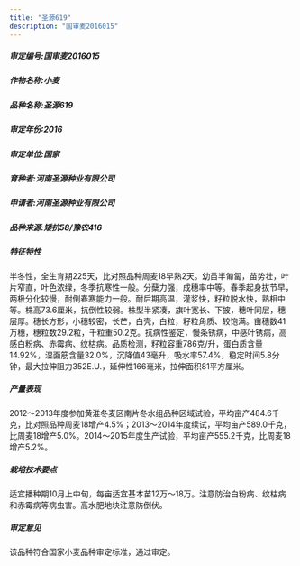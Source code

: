 ```yaml
---
title: "圣源619"
description: "国审麦2016015"
---
```

##### 审定编号:国审麦2016015

##### 作物名称:小麦

##### 品种名称:圣源619

##### 审定年份:2016

##### 审定单位:国家

##### 育种者:河南圣源种业有限公司

##### 申请者:河南圣源种业有限公司

##### 品种来源:矮抗58/豫农416

##### 特征特性
半冬性，全生育期225天，比对照品种周麦18早熟2天。幼苗半匍匐，苗势壮，叶片窄直，叶色浓绿，冬季抗寒性一般。分蘖力强，成穗率中等。春季起身拔节早，两极分化较慢，耐倒春寒能力一般。耐后期高温，灌浆快，籽粒脱水快，熟相中等。株高73.6厘米，抗倒性较弱。株型半紧凑，旗叶宽长、下披，穗叶同层，穗层厚。穗长方形，小穗较密，长芒，白壳，白粒，籽粒角质、较饱满。亩穗数41万穗，穗粒数29.2粒，千粒重50.2克。抗病性鉴定，慢条锈病，中感叶锈病，高感白粉病、赤霉病、纹枯病。品质检测，籽粒容重786克/升，蛋白质含量14.92%，湿面筋含量32.0%，沉降值43毫升，吸水率57.4%，稳定时间5.8分钟，最大拉伸阻力352E.U.，延伸性166毫米，拉伸面积81平方厘米。

##### 产量表现
2012～2013年度参加黄淮冬麦区南片冬水组品种区域试验，平均亩产484.6千克，比对照品种周麦18增产4.5%；2013～2014年度续试，平均亩产589.0千克，比周麦18增产5.0%。2014～2015年度生产试验，平均亩产555.2千克，比周麦18增产5.2%。

##### 栽培技术要点
适宜播种期10月上中旬，每亩适宜基本苗12万～18万。注意防治白粉病、纹枯病和赤霉病等病虫害。高水肥地块注意防倒伏。

##### 审定意见
该品种符合国家小麦品种审定标准，通过审定。
